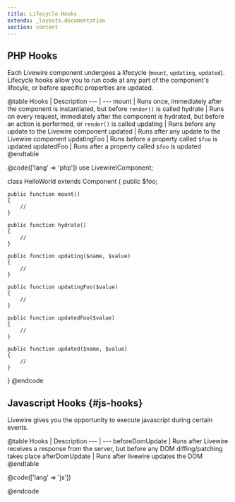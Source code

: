 ```yaml
---
title: Lifecycle Hooks
extends: _layouts.documentation
section: content
---
```


## PHP Hooks

Each Livewire component undergoes a lifecycle (`mount`, `updating`, `updated`). Lifecycle hooks allow you to run code at any part of the component's lifecyle, or before specific properties are updated.

@table
Hooks | Description
--- | ---
mount | Runs once, immediately after the component is instantiated, but before `render()` is called
hydrate | Runs on every request, immediately after the component is hydrated, but before an action is performed, or `render()` is called
updating | Runs before any update to the Livewire component
updated | Runs after any update to the Livewire component
updatingFoo | Runs before a property called `$foo` is updated
updatedFoo | Runs after a property called `$foo` is updated
@endtable

@code(['lang' => 'php'])
use Livewire\Component;

class HelloWorld extends Component
{
    public $foo;

    public function mount()
    {
        //
    }

    public function hydrate()
    {
        //
    }

    public function updating($name, $value)
    {
        //
    }

    public function updatingFoo($value)
    {
        //
    }

    public function updatedFoo($value)
    {
        //
    }

    public function updated($name, $value)
    {
        //
    }
}
@endcode

## Javascript Hooks {#js-hooks}

Livewire gives you the opportunity to execute javascript during certain events.

@table
Hooks | Description
--- | ---
beforeDomUpdate | Runs after Livewire receives a response from the server, but before any DOM diffing/patching takes place
afterDomUpdate | Runs after livewire updates the DOM
@endtable

@code(['lang' => 'js'])
<script>
    document.addEventListener("livewire:load", function(event) {
        window.livewire.hook('beforeDomUpdate', () => {
            // Add your custom JavaScript here.
        });

        window.livewire.hook('afterDomUpdate', () => {
            // Add your custom JavaScript here.
        });
    });
</script>
@endcode
